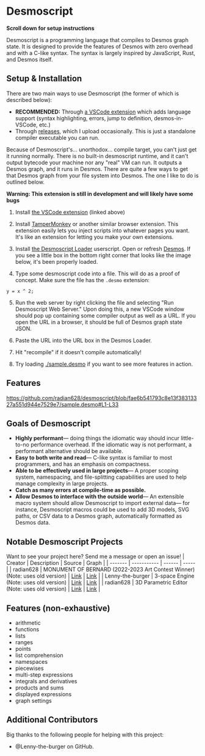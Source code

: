 # Desmoscript

**Scroll down for setup instructions**

Desmoscript is a programming language that compiles to Desmos graph state. It is designed to provide the features of Desmos with zero overhead and with a C-like syntax. The syntax is largely inspired by JavaScript, Rust, and Desmos itself.

## Setup & Installation

There are two main ways to use Desmoscript (the former of which is described below):

- **RECOMMENDED:** Through [a VSCode extension](https://marketplace.visualstudio.com/items?itemName=radian628.desmoscript-language-support) which adds language support (syntax highlighting, errors, jump to definition, desmos-in-VSCode, etc.)
- Through [releases](https://github.com/radian628/desmoscript/releases), which I upload occasionally. This is just a standalone compiler executable you can run.

Because of Desmoscript's... unorthodox... compile target, you can't just get it running normally. There is no built-in desmoscript runtime, and it can't output bytecode your machine nor any "real" VM can run. It outputs a Desmos graph, and it runs in Desmos. There are quite a few ways to get that Desmos graph from your file system into Desmos. The one I like to do is outlined below.

**Warning: This extension is still in development and will likely have some bugs**

1. Install [the VSCode extension](https://marketplace.visualstudio.com/items?itemName=radian628.desmoscript-language-support) (linked above)
2. Install [TamperMonkey](https://www.tampermonkey.net/) or another similar browser extension. This extension easily lets you inject scripts into whatever pages you want. It's like an extension for letting you make your own extensions.
3. Install [the Desmoscript Loader](https://gist.github.com/radian628/a9e1a39d3487153c532bdc410727c30d/raw/bda88081b28f9102311128dceeb7487a0ccd4596/extension.user.js) userscript. Open or refresh [Desmos](https://desmos.com/calculator). If you see a little box in the bottom right corner that looks like the image below, it's been properly loaded.

4. Type some desmoscript code into a file. This will do as a proof of concept. Make sure the file has the `.desmo` extension:

```desmo
y = x ^ 2;
```

5. Run the web server by right clicking the file and selecting "Run Desmoscript Web Server." Upon doing this, a new VSCode window should pop up containing some compiler output as well as a URL. If you open the URL in a browser, it should be full of Desmos graph state JSON.

6. Paste the URL into the URL box in the Desmos Loader.
7. Hit "recompile" if it doesn't compile automatically!
8. Try loading [./sample.desmo](sample.desmo) if you want to see more features in action.

## Features

https://github.com/radian628/desmoscript/blob/fae6b541793c8e13f38313327a551d944e7529e7/sample.desmo#L1-L33

## Goals of Desmoscript

- **Highly performant**&mdash; doing things the idiomatic way should incur little-to-no performance overhead. If the idiomatic way is not performant, a performant alternative should be available.
- **Easy to both write and read**&mdash; C-like syntax is familiar to most programmers, and has an emphasis on compactness.
- **Able to be effectively used in large projects**&mdash; A proper scoping system, namespacing, and file-splitting capabilities are used to help manage complexity in large projects.
- **Catch as many errors at compile-time as possible.**
- **Allow Desmos to interface with the outside world**&mdash; An extensible macro system should allow Desmoscript to import external data&mdash; for instance, Desmoscript macros could be used to add 3D models, SVG paths, or CSV data to a Desmos graph, automatically formatted as Desmos data.

## Notable Desmoscript Projects

Want to see your project here? Send me a message or open an issue!
| Creator | Description | Source | Graph |
| ------- | ----------- | ------ | ----- |
| radian628 | MONUMENT OF BERNARD (2022-2023 Art Contest Winner) (Note: uses old version) | [Link](https://github.com/radian628/desmoscript/tree/main/examples/3d-scene) | [Link](https://www.desmos.com/calculator/efcdkbpkcu) |
| Lenny-the-burger | 3-space Engine (Note: uses old version) | [Link](https://gist.github.com/Lenny-the-burger/64e0157dd17902ca71e27a05e15bda7a) | [Link](https://www.desmos.com/calculator/rwtgjjwktb) |
| radian628 | 3D Parametric Editor (Note: uses old version) | [Link](https://github.com/radian628/desmoscript/blob/main/examples/parametric-renderer/main.desmo) | [Link](https://www.desmos.com/calculator/puxqfklrpa) |

## Features (non-exhaustive)

- arithmetic
- functions
- lists
- ranges
- points
- list comprehension
- namespaces
- piecewises
- multi-step expressions
- integrals and derivatives
- products and sums
- displayed expressions
- graph settings

## Additional Contributors

Big thanks to the following people for helping with this project:

- @Lenny-the-burger on GitHub.
